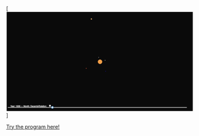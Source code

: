 [![Screenshot](https://github.com/ThomasMatthiesen/AP2018/blob/master/mini_ex8/Screenshot.png)]

[Try the program here!](https://cdn.rawgit.com/ThomasMatthiesen/AP2018/87abe12f/mini_ex8/mini_ex8/files/index.html)
